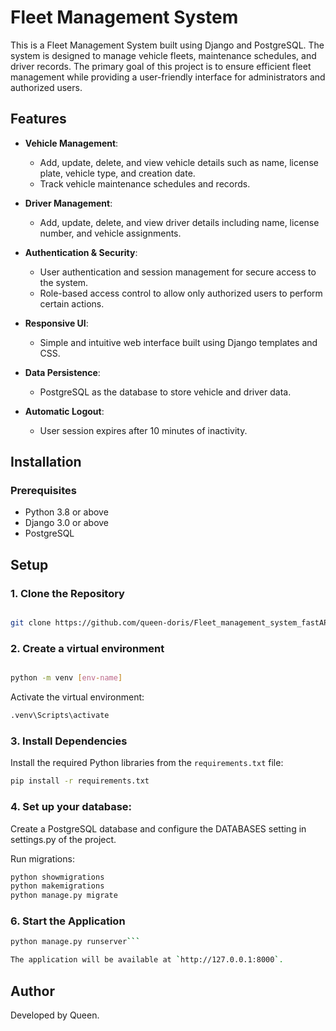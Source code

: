 # Fleet Management System

This is a Fleet Management System built using Django and PostgreSQL. The system is designed to manage vehicle fleets, maintenance schedules, and driver records. The primary goal of this project is to ensure efficient fleet management while providing a user-friendly interface for administrators and authorized users.

## Features

- **Vehicle Management**: 
  - Add, update, delete, and view vehicle details such as name, license plate, vehicle type, and creation date.
  - Track vehicle maintenance schedules and records.
  
- **Driver Management**:
  - Add, update, delete, and view driver details including name, license number, and vehicle assignments.
  
- **Authentication & Security**:
  - User authentication and session management for secure access to the system.
  - Role-based access control to allow only authorized users to perform certain actions.

- **Responsive UI**: 
  - Simple and intuitive web interface built using Django templates and CSS.

- **Data Persistence**: 
  - PostgreSQL as the database to store vehicle and driver data.
  
- **Automatic Logout**: 
  - User session expires after 10 minutes of inactivity.

## Installation

### Prerequisites

- Python 3.8 or above
- Django 3.0 or above
- PostgreSQL

## Setup

### 1. Clone the Repository
```bash

git clone https://github.com/queen-doris/Fleet_management_system_fastAPI.git

```


### 2. Create a virtual environment
```bash

python -m venv [env-name]

```

Activate the virtual environment:

```bash
.venv\Scripts\activate

```

### 3. Install Dependencies
Install the required Python libraries from the `requirements.txt` file:
```bash
pip install -r requirements.txt
```

### 4. Set up your database:

Create a PostgreSQL database and configure the DATABASES setting in settings.py of the project.

Run migrations:
```bash
python showmigrations
python makemigrations
python manage.py migrate
```

### 6. Start the Application

```bash
python manage.py runserver```

The application will be available at `http://127.0.0.1:8000`.

```

## Author
Developed by Queen.
